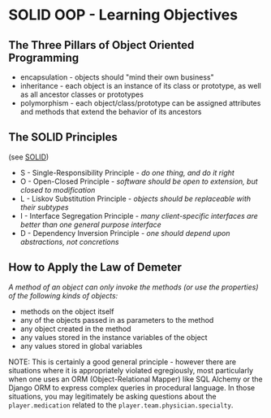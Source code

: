 # SOLID OOP - Learning Objectives

## The Three Pillars of Object Oriented Programming

* encapsulation - objects should "mind their own business"
* inheritance - each object is an instance of its class or prototype, as well as all ancestor classes or prototypes
* polymorphism - each object/class/prototype can be assigned attributes and methods that extend the behavior of its ancestors

## The SOLID Principles

(see [SOLID](https://en.wikipedia.org/wiki/SOLID))

* S - Single-Responsibility Principle - *do one thing, and do it right*
* O - Open-Closed Principle - *software should be open to extension, but closed to modification*
* L - Liskov Substitution Principle - *objects should be replaceable with their subtypes*
* I - Interface Segregation Principle - *many client-specific interfaces are better than one general purpose interface*
* D - Dependency Inversion Principle - *one should depend upon abstractions, not concretions*

## How to Apply the Law of Demeter

*A method of an object can only invoke the methods (or use the properties) of the following kinds of objects:*

* methods on the object itself
* any of the objects passed in as parameters to the method
* any object created in the method
* any values stored in the instance variables of the object
* any values stored in global variables

NOTE: This is certainly a good general principle - however there are situations where it is appropriately violated egregiously, most particularly when one uses an ORM (Object-Relational Mapper) like SQL Alchemy or the Django ORM to express complex queries in procedural language.  In those situations, you may legitimately be asking questions about the `player.medication` related to the `player.team.physician.specialty`.
